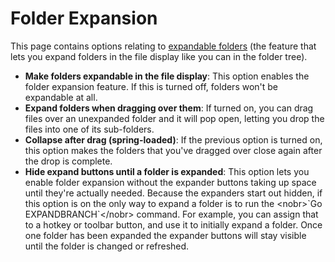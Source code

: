 # Folder Expansion

This page contains options relating to [expandable folders](/Manual/basic_concepts/expandable_folders.md) (the feature that lets you expand folders in the file display like you can in the folder tree).

- **Make folders expandable in the file display**: This option enables the folder expansion feature. If this is turned off, folders won't be expandable at all.
- **Expand folders when dragging over them**: If turned on, you can drag files over an unexpanded folder and it will pop open, letting you drop the files into one of its sub-folders.
- **Collapse after drag (spring-loaded)**: If the previous option is turned on, this option makes the folders that you've dragged over close again after the drop is complete.
- **Hide expand buttons until a folder is expanded**: This option lets you enable folder expansion without the expander buttons taking up space until they're actually needed. Because the expanders start out hidden, if this option is on the only way to expand a folder is to run the \<nobr\>\`Go EXPANDBRANCH\`\</nobr\> command. For example, you can assign that to a hotkey or toolbar button, and use it to initially expand a folder. Once one folder has been expanded the expander buttons will stay visible until the folder is changed or refreshed.
